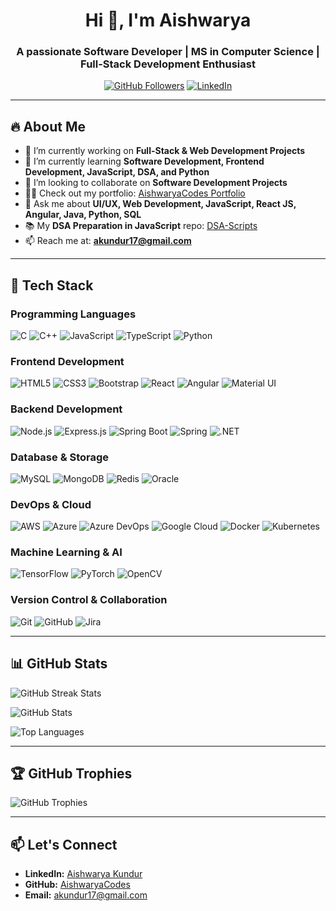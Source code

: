 <h1 align="center">Hi 👋, I'm Aishwarya</h1>
<h3 align="center">A passionate Software Developer | MS in Computer Science | Full-Stack Development Enthusiast</h3>

<p align="center">
  <a href="https://github.com/AishwaryaCodes"><img src="https://img.shields.io/github/followers/AishwaryaCodes?label=Followers&style=social" alt="GitHub Followers"></a>
  <a href="https://www.linkedin.com/in/aishwarya-kundur/"><img src="https://img.shields.io/badge/LinkedIn-Connect-blue?style=social&logo=linkedin" alt="LinkedIn"></a>
</p>

---

## 🔥 About Me

- 🔭 I’m currently working on **Full-Stack & Web Development Projects**
- 🌱 I’m currently learning **Software Development, Frontend Development, JavaScript, DSA, and Python**
- 👯 I’m looking to collaborate on **Software Development Projects**
- 👨‍💻 Check out my portfolio: [AishwaryaCodes Portfolio](https://aishwaryacodes.github.io/developer-webapp/)
- 💬 Ask me about **UI/UX, Web Development, JavaScript, React JS, Angular, Java, Python, SQL**
- 📚 My **DSA Preparation in JavaScript** repo: [DSA-Scripts](https://github.com/AishwaryaCodes/DSA-Scripts)
- 📫 Reach me at: **akundur17@gmail.com**

---

## 🚀 Tech Stack

### **Programming Languages**
<p>
  <img src="https://img.shields.io/badge/C-00599C?style=for-the-badge&logo=c&logoColor=white" alt="C">
  <img src="https://img.shields.io/badge/C%2B%2B-00599C?style=for-the-badge&logo=c%2B%2B&logoColor=white" alt="C++">
  <img src="https://img.shields.io/badge/JavaScript-323330?style=for-the-badge&logo=javascript&logoColor=F7DF1E" alt="JavaScript">
  <img src="https://img.shields.io/badge/TypeScript-007ACC?style=for-the-badge&logo=typescript&logoColor=white" alt="TypeScript">
  <img src="https://img.shields.io/badge/Python-FFD43B?style=for-the-badge&logo=python&logoColor=blue" alt="Python">
</p>

### **Frontend Development**
<p>
  <img src="https://img.shields.io/badge/HTML5-E34F26?style=for-the-badge&logo=html5&logoColor=white" alt="HTML5">
  <img src="https://img.shields.io/badge/CSS3-1572B6?style=for-the-badge&logo=css3&logoColor=white" alt="CSS3">
  <img src="https://img.shields.io/badge/Bootstrap-563D7C?style=for-the-badge&logo=bootstrap&logoColor=white" alt="Bootstrap">
  <img src="https://img.shields.io/badge/React-20232A?style=for-the-badge&logo=react&logoColor=61DAFB" alt="React">
  <img src="https://img.shields.io/badge/Angular-DD0031?style=for-the-badge&logo=angular&logoColor=white" alt="Angular">
  <img src="https://img.shields.io/badge/Material%20UI-007FFF?style=for-the-badge&logo=mui&logoColor=white" alt="Material UI">
</p>

### **Backend Development**
<p>
  <img src="https://img.shields.io/badge/Node%20js-339933?style=for-the-badge&logo=nodedotjs&logoColor=white" alt="Node.js">
  <img src="https://img.shields.io/badge/Express%20js-000000?style=for-the-badge&logo=express&logoColor=white" alt="Express.js">
  <img src="https://img.shields.io/badge/Spring_Boot-6DB33F?style=for-the-badge&logo=spring-boot&logoColor=white" alt="Spring Boot">
  <img src="https://img.shields.io/badge/Spring-6DB33F?style=for-the-badge&logo=spring&logoColor=white" alt="Spring">
  <img src="https://img.shields.io/badge/.NET-512BD4?style=for-the-badge&logo=dotnet&logoColor=white" alt=".NET">
</p>

### **Database & Storage**
<p>
  <img src="https://img.shields.io/badge/MySQL-005C84?style=for-the-badge&logo=mysql&logoColor=white" alt="MySQL">
  <img src="https://img.shields.io/badge/MongoDB-4EA94B?style=for-the-badge&logo=mongodb&logoColor=white" alt="MongoDB">
  <img src="https://img.shields.io/badge/redis-%23DD0031.svg?&style=for-the-badge&logo=redis&logoColor=white" alt="Redis">
  <img src="https://img.shields.io/badge/Oracle-F80000?style=for-the-badge&logo=Oracle&logoColor=white" alt="Oracle">
</p>

### **DevOps & Cloud**
<p>
  <img src="https://img.shields.io/badge/Amazon_AWS-FF9900?style=for-the-badge&logo=amazonaws&logoColor=white" alt="AWS">
  <img src="https://img.shields.io/badge/microsoft%20azure-0089D6?style=for-the-badge&logo=microsoft-azure&logoColor=white" alt="Azure">
  <img src="https://img.shields.io/badge/Azure_DevOps-0078D7?style=for-the-badge&logo=azure-devops&logoColor=white" alt="Azure DevOps">
  <img src="https://img.shields.io/badge/Google_Cloud-4285F4?style=for-the-badge&logo=google-cloud&logoColor=white" alt="Google Cloud">
  <img src="https://img.shields.io/badge/Docker-2CA5E0?style=for-the-badge&logo=docker&logoColor=white" alt="Docker">
  <img src="https://img.shields.io/badge/Kubernetes-3069DE?style=for-the-badge&logo=kubernetes&logoColor=white" alt="Kubernetes">
</p>

### **Machine Learning & AI**
<p>
  <img src="https://img.shields.io/badge/TensorFlow-FF6F00?style=for-the-badge&logo=tensorflow&logoColor=white" alt="TensorFlow">
  <img src="https://img.shields.io/badge/PyTorch-EE4C2C?style=for-the-badge&logo=pytorch&logoColor=white" alt="PyTorch">
  <img src="https://img.shields.io/badge/OpenCV-27338e?style=for-the-badge&logo=OpenCV&logoColor=white" alt="OpenCV">
</p>

### **Version Control & Collaboration**
<p>
  <img src="https://img.shields.io/badge/GIT-E44C30?style=for-the-badge&logo=git&logoColor=white" alt="Git">
  <img src="https://img.shields.io/badge/GitHub-100000?style=for-the-badge&logo=github&logoColor=white" alt="GitHub">
  <img src="https://img.shields.io/badge/Jira-0052CC?style=for-the-badge&logo=Jira&logoColor=white" alt="Jira">
</p>

---

## 📊 GitHub Stats

<p>
  <img src="https://github-readme-streak-stats.herokuapp.com/?user=AishwaryaCodes&theme=radical" alt="GitHub Streak Stats"/>
</p>

<p>
  <img src="https://github-readme-stats.vercel.app/api?username=AishwaryaCodes&show_icons=true&theme=radical" alt="GitHub Stats" />
</p>

<p>
  <img src="https://github-readme-stats.vercel.app/api/top-langs/?username=AishwaryaCodes&layout=compact&theme=radical" alt="Top Languages" />
</p>

---

## 🏆 GitHub Trophies
<p>
  <img src="https://github-profile-trophy.vercel.app/?username=AishwaryaCodes&theme=onedark" alt="GitHub Trophies" />
</p>

---

## 📫 Let's Connect
- **LinkedIn:** [Aishwarya Kundur](https://www.linkedin.com/in/aishwarya-kundur/)  
- **GitHub:** [AishwaryaCodes](https://github.com/AishwaryaCodes)  
- **Email:** [akundur17@gmail.com](mailto:akundur17@gmail.com)





